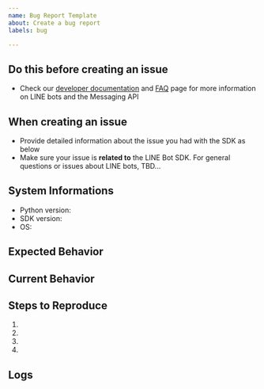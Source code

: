 ```yaml
---
name: Bug Report Template
about: Create a bug report
labels: bug

---
```


## Do this before creating an issue
<!-- Delete this section before the submit -->

- Check our [developer documentation](https://developers.line.me/en/docs/) and [FAQ](https://developers.line.me/en/faq/messaging-api/) page for more information on LINE bots and the Messaging API

## When creating an issue
<!-- Delete this section before the submit -->

- Provide detailed information about the issue you had with the SDK as below
- Make sure your issue is **related to** the LINE Bot SDK. For general questions or issues about LINE bots, TBD...

## System Informations

* Python version:
* SDK version:
* OS:

## Expected Behavior
<!-- Tell us what should happen -->

## Current Behavior
<!-- Tell us what happens instead of the expected behavior -->

## Steps to Reproduce
<!-- Provide a link to a live example, or an unambigeous set of steps to -->
1.
1.
1.
1.

## Logs
<!-- Provide logs if possible -->
